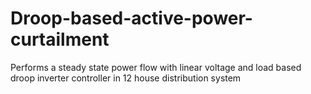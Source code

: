 # Droop-based-active-power-curtailment
Performs a steady state power flow with linear voltage and load based droop inverter controller in 12 house distribution system
